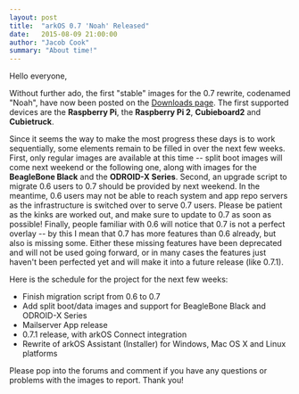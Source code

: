 ```yaml
---
layout: post
title:  "arkOS 0.7 'Noah' Released"
date:   2015-08-09 21:00:00
author: "Jacob Cook"
summary: "About time!"
---
```


Hello everyone,

Without further ado, the first "stable" images for the 0.7 rewrite, codenamed "Noah", have now been posted on the [Downloads page](https://arkos.io/download). The first supported devices are the **Raspberry Pi**, the **Raspberry Pi 2**, **Cubieboard2** and **Cubietruck**. 

Since it seems the way to make the most progress these days is to work sequentially, some elements remain to be filled in over the next few weeks. First, only regular images are available at this time -- split boot images will come next weekend or the following one, along with images for the **BeagleBone Black** and the **ODROID-X Series**. Second, an upgrade script to migrate 0.6 users to 0.7 should be provided by next weekend. In the meantime, 0.6 users may not be able to reach system and app repo servers as the infrastructure is switched over to serve 0.7 users. Please be patient as the kinks are worked out, and make sure to update to 0.7 as soon as possible! Finally, people familiar with 0.6 will notice that 0.7 is not a perfect overlay -- by this I mean that 0.7 has more features than 0.6 already, but also is missing some. Either these missing features have been deprecated and will not be used going forward, or in many cases the features just haven't been perfected yet and will make it into a future release (like 0.7.1).

Here is the schedule for the project for the next few weeks:

 - Finish migration script from 0.6 to 0.7
 - Add split boot/data images and support for BeagleBone Black and ODROID-X Series
 - Mailserver App release
 - 0.7.1 release, with arkOS Connect integration
 - Rewrite of arkOS Assistant (Installer) for Windows, Mac OS X and Linux platforms

Please pop into the forums and comment if you have any questions or problems with the images to report. Thank you!

